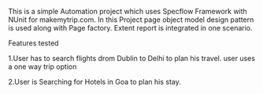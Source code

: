 This is a simple Automation project which uses Specflow Framework with NUnit for makemytrip.com.
In this Project page object model design pattern is used along with Page factory.
Extent report is integrated in one scenario.


Features tested

1.User has to search flights drom Dublin to Delhi to plan his travel.
user uses a one way trip option

2.User is Searching for Hotels in Goa to plan his stay.
